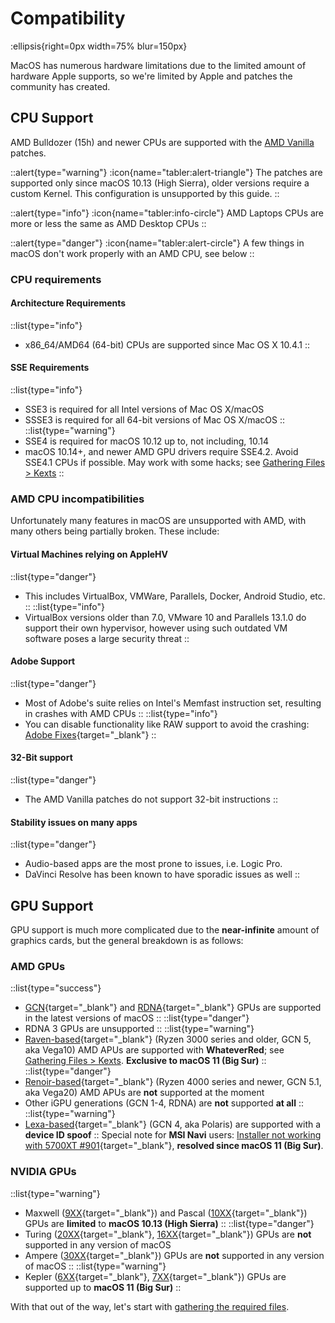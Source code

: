 # Compatibility

:ellipsis{right=0px width=75% blur=150px}

MacOS has numerous hardware limitations due to the limited amount of hardware Apple supports, so we're limited by Apple and patches the community has created.

## CPU Support

AMD Bulldozer (15h) and newer CPUs are supported with the [AMD Vanilla](https://github.com/AMD-OSX/AMD_Vanilla) patches.

::alert{type="warning"}
:icon{name="tabler:alert-triangle"} The patches are supported only since macOS 10.13 (High Sierra), older versions require a custom Kernel. This configuration is unsupported by this guide.
::

::alert{type="info"}
:icon{name="tabler:info-circle"} AMD Laptops CPUs are more or less the same as AMD Desktop CPUs
::

::alert{type="danger"}
:icon{name="tabler:alert-circle"} A few things in macOS don't work properly with an AMD CPU, see below
::

### CPU requirements

#### Architecture Requirements

::list{type="info"}
- x86_64/AMD64 (64-bit) CPUs are supported since Mac OS X 10.4.1
::

#### SSE Requirements

::list{type="info"}
- SSE3 is required for all Intel versions of Mac OS X/macOS
- SSSE3 is required for all 64-bit versions of Mac OS X/macOS
::
::list{type="warning"}
- SSE4 is required for macOS 10.12 up to, not including, 10.14
- macOS 10.14+, and newer AMD GPU drivers require SSE4.2. Avoid SSE4.1 CPUs if possible. May work with some hacks; see [Gathering Files > Kexts](/guide/gathering-files/kexts)
::

### AMD CPU incompatibilities

Unfortunately many features in macOS are unsupported with AMD, with many others being partially broken. These include:

#### Virtual Machines relying on AppleHV

::list{type="danger"}
- This includes VirtualBox, VMWare, Parallels, Docker, Android Studio, etc.
::
::list{type="info"}
- VirtualBox versions older than 7.0, VMware 10 and Parallels 13.1.0 do support their own hypervisor, however using such outdated VM software poses a large security threat
::

#### Adobe Support

::list{type="danger"}
- Most of Adobe's suite relies on Intel's Memfast instruction set, resulting in crashes with AMD CPUs
::
::list{type="info"}
- You can disable functionality like RAW support to avoid the crashing: [Adobe Fixes](https://gist.github.com/naveenkrdy/26760ac5135deed6d0bb8902f6ceb6bd){target="_blank"}
::

#### 32-Bit support

::list{type="danger"}
- The AMD Vanilla patches do not support 32-bit instructions
::

#### Stability issues on many apps

::list{type="danger"}
- Audio-based apps are the most prone to issues, i.e. Logic Pro.
- DaVinci Resolve has been known to have sporadic issues as well
::

## GPU Support

GPU support is much more complicated due to the **near-infinite** amount of graphics cards, but the general breakdown is as follows:

### AMD GPUs

::list{type="success"}
- [GCN](https://en.wikipedia.org/wiki/Graphics_Core_Next){target="_blank"} and [RDNA](https://en.wikipedia.org/wiki/RDNA_(microarchitecture)){target="_blank"} GPUs are supported in the latest versions of macOS
::
::list{type="danger"}
- RDNA 3 GPUs are unsupported
::
::list{type="warning"}
- [Raven-based](https://www.techpowerup.com/gpu-specs/amd-raven.g816){target="_blank"} (Ryzen 3000 series and older, GCN 5, aka Vega10) AMD APUs are supported with **WhateverRed**; see [Gathering Files > Kexts](/guide/gathering-files/kexts). **Exclusive to macOS 11 (Big Sur)**
::
::list{type="danger"}
- [Renoir-based](https://www.techpowerup.com/gpu-specs/amd-renoir.g1058){target="_blank"} (Ryzen 4000 series and newer, GCN 5.1, aka Vega20) AMD APUs are **not** supported at the moment
- Other iGPU generations (GCN 1-4, RDNA) are **not** supported **at all**
::
::list{type="warning"}
- [Lexa-based](https://www.techpowerup.com/gpu-specs/amd-lexa.g806){target="_blank"} (GCN 4, aka Polaris) are supported with a **device ID spoof**
::
Special note for **MSI Navi** users: [Installer not working with 5700XT #901](https://github.com/acidanthera/bugtracker/issues/901){target="_blank"}, **resolved since macOS 11 (Big Sur)**.

### NVIDIA GPUs

::list{type="warning"}
- Maxwell ([9XX](https://en.wikipedia.org/wiki/GeForce_900_series){target="_blank"}) and Pascal ([10XX](https://en.wikipedia.org/wiki/GeForce_10_series){target="_blank"}) GPUs are **limited** to **macOS 10.13 (High Sierra)**
::
::list{type="danger"}
- Turing ([20XX](https://en.wikipedia.org/wiki/GeForce_20_series){target="_blank"}, [16XX](https://en.wikipedia.org/wiki/GeForce_16_series){target="_blank"}) GPUs are **not** supported in any version of macOS
- Ampere ([30XX](https://en.wikipedia.org/wiki/GeForce_30_series){target="_blank"}) GPUs are **not** supported in any version of macOS
::
::list{type="warning"}
- Kepler ([6XX](https://en.wikipedia.org/wiki/GeForce_600_series){target="_blank"}, [7XX](https://en.wikipedia.org/wiki/GeForce_700_series){target="_blank"}) GPUs are supported up to **macOS 11 (Big Sur)**
::

With that out of the way, let's start with [gathering the required files](/guide/gathering-files).

